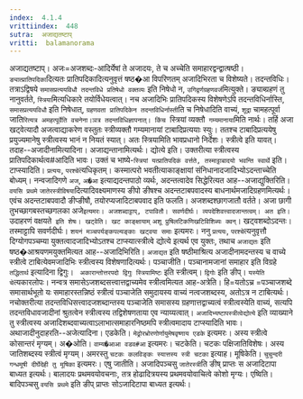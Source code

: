 ```yaml
---
index:  4.1.4
vrittiindex:  448
sutra:  अजाद्यतष्टाप्
vritti:  balamanorama 
---
```


अजाद्यतष्टाप्। अजः=अजशब्दः-आदिर्येषां ते अजादयः, ते च अच्चेति समाहारद्वन्द्वात्षष्ठी। `ङ्यात्प्रातिपदिका`दित्यतः प्रातिपदिकादित्यनुवृत्तं षष्ठ�आ विपरिणतम् अजादिभिरता च विशेष्यते। तदन्तविधिः। तत्राऽद्विषये `समासप्रत्ययविधौ तदन्तविधे प्रतिषेधो वक्तव्यः` इति निषेधो न, `उगिद्वर्णग्रहणवर्ज`मित्युक्ते। ङ्याब्ग्रहणं तु नानुवर्तते, `स्त्रिया`मित्यधिकारे तयोर्विधेयत्वात्। नच अजादिभिः प्रातिपदिकस्य विशेषणेऽपि तदन्तविधिर्नास्ति, `समासप्रत्ययविधौ` इति निषेधात्, `ग्रहणवता प्रातिपदिकेन तदन्तविधिर्नास्ती`ति च निषेधादिति वाच्यं, `शूद्रा` चामहत्पूर्वा जाति`रित्यत्र अमहत्पूर्वेति वचनेना।ञत्र तदन्तविधिज्ञापनात्। किंच `स्त्रियां व्यक्तौ` गम्यमानाया`मिति नार्थः। तर्हि अजा खट्वेत्यादौ अजत्वाद्याकरेण वस्तुतः स्त्रीव्यक्तौ गम्यमानायां टाबादिप्रत्ययाः स्युः। ततश्च टाबादिप्रत्ययेषु प्रयुज्यमानेषु स्त्रीत्वस्य भानं न नियतं स्यात्। अतः स्त्रियामिति भावप्रधानो निर्देशः। स्त्रीत्वे इति यावत्। तदाह--अजादीनामित्यादिना। अजाद्यन्तानामित्यर्थः। द्योत्ये इति। उक्तरीत्या स्त्रीत्वस्य प्रातिपदिकार्थत्व#आदिति भावः। उक्तं च भाष्ये-`स्त्रियां यत्प्रातिपदिकं वर्त्तते, तस्माट्टाबादयो भवन्ति स्वार्थे` इति। टाप्स्यादिति। `प्रत्ययः`, `परश्चे`त्यधिकृतम्। कस्मात्परो भवतीत्याकाङ्क्षायां संनिधानादजादिभ्योऽदन्ताच्चेति बोध्यम्। नन्वजादिगणे `अज`, `अ�आ` इत्याद्यदन्तपाठो व्यर्थः, अदन्तत्वादेव सिद्धेरित्यत आह--अजाद्युक्तिरिति। `वयसि प्रथमे` `जातेरस्त्रीविषया`दित्यादिवक्ष्यमाणस्य ङीपो ङीषश्च अदन्तटाबपवादस्य बाधनार्थमजादिग्रहणमित्यर्थः। एवंच अदन्तटाबपवादौ ङीप्ङीषौ, तयोरप्यजादिटाबपवाद इति फलति। अजशब्दश्छागजातौ वर्तते। अजा छागी तुभच्छागबस्तच्छगलका अजे` इत्यमरः। अजशब्दाट्टाप्, टपावितौ। सवर्णदीर्घः। व्यपदेशिवत्त्वादजान्तत्वम्। अत इति। `उदाहरणं वक्षयते` इति शेषः। खट्वेति। खट काङ्क्षायाम्` `अशू प्रुषिलटिकणिखटिविशिब्यः क्वन्`। खट्वशब्दोऽदन्तः। तस्माट्टापि सवर्णदीर्घः। `शयनं मञ्चपर्यङ्कपल्यङ्काः खट्वया समाः` इत्यमरः। ननु `प्रत्ययः`, `परश्चे`त्यनुवृत्तौ दिग्योगपञ्चम्या युक्तत्वादजादिभ्योऽतश्च टाप्स्यात्स्त्रीत्वे द्योत्ये इत्यर्थ एव युक्तः, तथाच `अजाद्यतः` इति षष्ठ�आश्रयणमयुक्तमित्यत आह--अजादिभिरिति। `अजाद्यत` इति षष्ठीमाश्रित्य अजादीनामदन्तस्य च वाच्ये स्त्रीत्वे टाबित्येवमजादिभिः स्त्रीत्वस्य विशेषणादित्यर्थः। पञ्चाजीति। पञ्चानामजानां समाहार इति विग्रहे `तद्धितार्थ` इत्यादिना द्विगुः। ` अकारान्तोत्तरपदो द्विगुः स्त्रियामिष्टः` इति स्त्रीत्वम्। `द्विगोः` इति ङीप्। `यस्येति चे`त्यकारलोपः। नन्वत्र समासेऽजशब्दसत्त्वात्तद्वाच्यमेव स्त्रीत्वमित्यत आह-अत्रेति। हि=यतोऽच्र =पञ्चाजशब्दे समासार्थभूतो यः समाहारस्तन्निष्ठं स्त्रीत्वं पञ्चाजेति समुदायस्य वाच्यं नत्वजशब्दस्य, अतोऽत्र न टाबित्यर्थः। नचोक्तरीत्या तदन्तविधिसत्त्वादजशब्दान्तस्य पञ्चाजेति समासस्य ग्रहणात्तद्वाच्यत्वं स्त्रीत्वस्येति वाच्यं, सत्यपि तदन्तविधावजादीनां श्रुतत्वेन स्त्रीत्वस्य तद्विशेषणताया एव न्याय्यत्वात्। `अजादिभ्यष्टापस्त्रीत्वेद्योत्ये` इति व्याख्याने तु स्त्रीत्वस्य अजादिशब्दवाच्यत्वाऽलाभात्समाहारनिष्ठमपि स्त्रीत्वमादाय टाप्स्यादिति भावः। अथाजादीनुदाहरति--अजेत्यादिना। एडकेति। `मेढ्रोरभ्रोरणोर्णायुमेषवृष्णाय एडके` इत्यमरः। अस्य स्त्रीत्वे कोसान्तरं मृग्यम्। अ�ओति। `वाम्य�आआ वडव#आ` इत्यमरः। चटकेति। चटकः पक्षिजातिविशेषः। अस्य जातिशब्दस्य स्त्रीत्वं मृग्यम्। अमरस्तु `चटकः कलविङ्कः स्यात्तस्य स्त्री चटका` इत्याह। मूषिकेति। `चुचुन्दरी गन्धमूषी दीर्घेदेही तु मूषिका` इत्यमरः। एषु जातीति। अजादिपञ्चसु `जातेरस्त्री`ति ङीष् प्राप्तः स अजादिटापा बाध्यत इत्यर्थः। बालादयः प्रथमवयोवचनाः, तत्र होढादित्रयस्य प्रथमवयोवाचित्वे कोशो मृग्यः। एष्विति। बादिपञ्चसु `वयसि प्रथमे` इति ङीप् प्राप्तः सोऽजादिटापा बाध्यत इत्यर्थः।

